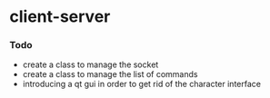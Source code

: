 # client-server

### Todo
- create a class to manage the socket
- create a class to manage the list of commands
- introducing a qt gui in order to get rid of the character interface
